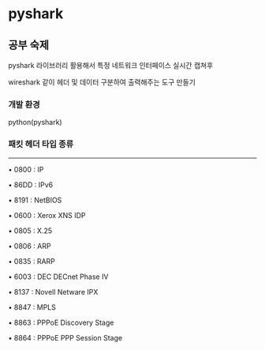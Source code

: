 # pyshark


## 공부 숙제
pyshark 라이브러리 활용해서 특정 네트워크 인터페이스 실시간 캡쳐후


wireshark 같이 헤더 및 데이터 구분하여 출력해주는 도구 만들기 


### 개발 환경
python(pyshark)


### 패킷 헤더 타입 종류
___
• 0800 : IP

• 86DD : IPv6

• 8191 : NetBIOS

• 0600 : Xerox XNS IDP

• 0805 : X.25

• 0806 : ARP

• 0835 : RARP

• 6003 : DEC DECnet Phase Ⅳ

• 8137 : Novell Netware IPX

• 8847 : MPLS

• 8863 : PPPoE Discovery Stage

• 8864 : PPPoE PPP Session Stage

